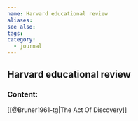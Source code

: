 ```yaml
---
name: Harvard educational review
aliases:
see also:
tags:
category:
  - journal
---
```


## Harvard educational review

### Content:
[[@Bruner1961-tg|The Act Of Discovery]]